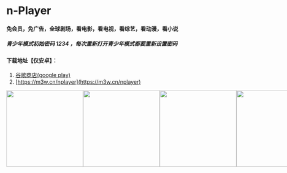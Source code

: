 # n-Player

#### 免会员，免广告，全球剧场，看电影，看电视，看综艺，看动漫，看小说

##### 青少年模式初始密码 1234 ，每次重新打开青少年模式都要重新设置密码

#### 下载地址【仅安卓】：

1. [谷歌商店(google play)](https://play.google.com/store/apps/details?id=cn.xuehuayu.player)
2. [https://m3w.cn/nplayer](https://m3w.cn/nplayer)

<p style="display:flex;">
<img src='https://i.niupic.com/images/2021/01/27/9apo.jpg' width="200"><img src='https://i.niupic.com/images/2021/01/27/9apn.jpg' width="200"><img src='https://i.niupic.com/images/2021/01/27/9apm.jpg' width="200"><img src='https://i.niupic.com/images/2021/01/27/9app.jpg' width="200"><img src='https://i.niupic.com/images/2021/01/27/9apl.jpg' width="200">
</>
